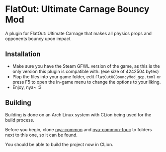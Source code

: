 # FlatOut: Ultimate Carnage Bouncy Mod

A plugin for FlatOut: Ultimate Carnage that makes all physics props and opponents bouncy upon impact

## Installation

- Make sure you have the Steam GFWL version of the game, as this is the only version this plugin is compatible with. (exe size of 4242504 bytes)
- Plop the files into your game folder, edit `FlatOutUCBouncyMod_gcp.toml` or press F5 to open the in-game menu to change the options to your liking.
- Enjoy, nya~ :3

## Building

Building is done on an Arch Linux system with CLion being used for the build process. 

Before you begin, clone [nya-common](https://github.com/gaycoderprincess/nya-common) and [nya-common-fouc](https://github.com/gaycoderprincess/nya-common-fouc) to folders next to this one, so it can be found.

You should be able to build the project now in CLion.
